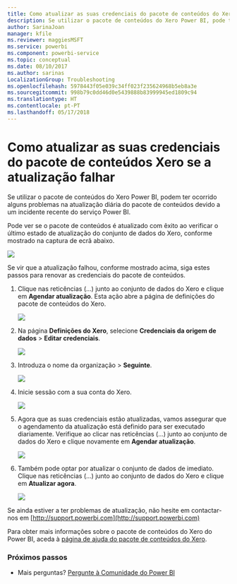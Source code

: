 ```yaml
---
title: Como atualizar as suas credenciais do pacote de conteúdos do Xero
description: Se utilizar o pacote de conteúdos do Xero Power BI, pode ter ocorrido um problema na atualização diária do pacote de conteúdos devido a um incidente recente do serviço Power BI.
author: SarinaJoan
manager: kfile
ms.reviewer: maggiesMSFT
ms.service: powerbi
ms.component: powerbi-service
ms.topic: conceptual
ms.date: 08/10/2017
ms.author: sarinas
LocalizationGroup: Troubleshooting
ms.openlocfilehash: 5978443f05e039c34ff023f235624968b5eb8a3e
ms.sourcegitcommit: 998b79c0dd46d0e5439888b83999945ed1809c94
ms.translationtype: HT
ms.contentlocale: pt-PT
ms.lasthandoff: 05/17/2018
---
```

# <a name="how-to-refresh-your-xero-content-pack-credentials-if-refresh-failed"></a>Como atualizar as suas credenciais do pacote de conteúdos Xero se a atualização falhar
Se utilizar o pacote de conteúdos do Xero Power BI, podem ter ocorrido alguns problemas na atualização diária do pacote de conteúdos devido a um incidente recente do serviço Power BI.

Pode ver se o pacote de conteúdos é atualizado com êxito ao verificar o último estado de atualização do conjunto de dados do Xero, conforme mostrado na captura de ecrã abaixo.

![](media/service-refresh-xero-credentials/powerbi-xero-refresh-failed.png)

Se vir que a atualização falhou, conforme mostrado acima, siga estes passos para renovar as credenciais do pacote de conteúdos.

1. Clique nas reticências (…) junto ao conjunto de dados do Xero e clique em **Agendar atualização**. Esta ação abre a página de definições do pacote de conteúdos do Xero.
   
    ![](media/service-refresh-xero-credentials/powerbi-xero-schedule-refresh.png)
2. Na página **Definições do Xero**, selecione **Credenciais da origem de dados** > **Editar credenciais**.
   
    ![](media/service-refresh-xero-credentials/powerbi-xero-settings-page.png)
3. Introduza o nome da organização > **Seguinte**.
   
    ![](media/service-refresh-xero-credentials/powerbi-xero-configure.png)
4. Inicie sessão com a sua conta do Xero.
   
    ![](media/service-refresh-xero-credentials/powerbi-xero-welcome.png)
5. Agora que as suas credenciais estão atualizadas, vamos assegurar que o agendamento da atualização está definido para ser executado diariamente. Verifique ao clicar nas reticências (…) junto ao conjunto de dados do Xero e clique novamente em **Agendar atualização**.
   
    ![](media/service-refresh-xero-credentials/powerbi-xero-refresh-schedule.png)
6. Também pode optar por atualizar o conjunto de dados de imediato. Clique nas reticências (…) junto ao conjunto de dados do Xero e clique em **Atualizar agora**.
   
    ![](media/service-refresh-xero-credentials/powerbi-xero-refresh-now.png)

Se ainda estiver a ter problemas de atualização, não hesite em contactar-nos em [http://support.powerbi.com](http://support.powerbi.com) 

Para obter mais informações sobre o pacote de conteúdos do Xero do Power BI, aceda à [página de ajuda do pacote de conteúdos do Xero](service-connect-to-xero.md).

### <a name="next-steps"></a>Próximos passos
* Mais perguntas? [Pergunte à Comunidade do Power BI](http://community.powerbi.com/)


